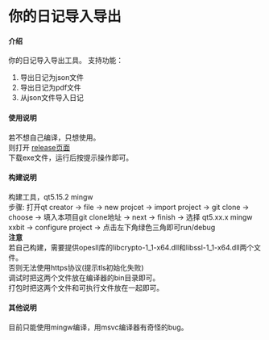 # 你的日记导入导出

#### 介绍
你的日记导入导出工具。
支持功能：
1. 导出日记为json文件
2. 导出日记为pdf文件
3. 从json文件导入日记


#### 使用说明

若不想自己编译，只想使用。<br>
则打开 [release页面 ](https://gitee.com/xx2211/nideriji_export_import/releases/r0.92) <br>
下载exe文件，运行后按提示操作即可。

#### 构建说明
构建工具，qt5.15.2 mingw<br>
步骤: 打开qt creator -> file -> new projcet -> import project -> git clone -> choose -> 填入本项目git clone地址 -> next -> finish -> 选择 qt5.xx.x mingw xxbit -> configure project -> 点击左下角绿色三角即可run/debug <br>
 **注意**  <br>
若自己构建，需要提供opesll库的libcrypto-1_1-x64.dll和libssl-1_1-x64.dll两个文件。<br>
否则无法使用https协议(提示tls初始化失败)<br>
调试时把这两个文件放在编译器的bin目录即可。<br>
打包时把这两个文件和可执行文件放在一起即可。<br>

#### 其他说明
目前只能使用mingw编译，用msvc编译器有奇怪的bug。
